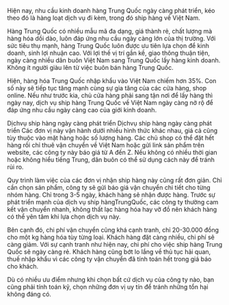 Hiện nay, nhu cầu kinh doanh hàng Trung Quốc ngày càng phát triển, kéo theo đó là hàng loạt dịch vụ đi kèm, trong đó ship hàng về Việt Nam.

Hàng Trung Quốc có nhiều mẫu mã đa dạng, giá thành rẻ, chất lượng mà hàng hóa dồi dào, luôn đáp ứng nhu cầu ngày càng lớn của thị trường. Với sức tiêu thụ mạnh, hàng Trung Quốc luôn được ưu tiên lựa chọn để kinh doanh, sinh lợi nhuận cao. Với lợi thế vị trí gần kề, giao thông thuận tiện, ngày càng nhiều dân buôn Việt Nam sang Trung Quốc lấy hàng kinh doanh. Không ít người giàu lên từ việc buôn bán hàng Trung Quốc.

Hiện, hàng hóa Trung Quốc nhập khẩu vào Việt Nam chiếm hơn 35%. Con số này sẽ tiếp tục tăng mạnh cùng sự gia tăng của các cửa hàng, shop online. Nếu như trước kia, chủ cửa hàng phải sang tận nơi để lấy hàng thì ngày nay, dịch vụ ship hàng Trung Quốc về Việt Nam ngày càng nở rộ để đáp ứng nhu cầu ngày càng cao của giới kinh doanh.

Dịchvụ ship hàng ngày càng phát triển
Dịchvụ ship hàng ngày càng phát triển
Các đơn vị này vận hành dưới nhiều hình thức khác nhau, giá cả cũng tùy thuộc vào mặt hàng hoặc số lượng hàng. Các chủ shop có thể đặt hết hàng rồi chỉ thuê vận chuyển về Việt Nam hoặc gửi link sản phẩm trên website, các công ty này báo giá từ A đến Z. Nếu không có nhiều thời gian hoặc không hiểu tiếng Trung, dân buôn có thể sử dụng cách này để tránh rủi ro.

Quy trình làm việc của các đơn vị nhận ship hàng này cũng rất đơn giản. Chỉ cần chọn sản phẩm, công ty sẽ gửi báo giá vận chuyển chi tiết cho từng nhóm hàng. Chỉ trong 3-5 ngày, khách hàng sẽ nhận được hàng. Trước sự phát triển mạnh của dịch vụ ship hàngTrungQuốc, các công ty thường cam kết vận chuyển nhanh, không thất lạc hàng hóa hay vỡ đồ nên khách hàng có thể yên tâm khi lựa chọn dịch vụ này.

Bên cạnh đó, chi phí vận chuyển cũng khá cạnh tranh, chỉ 20-30.000 đồng cho một kg hàng hóa tùy từng loại. Khách hàng đặt càng nhiều, chi phí sẽ càng giảm. Với sự cạnh tranh như hiện nay, chi phí cho việc ship hàng Trung Quốc sẽ ngày càng rẻ. Khách hàng cũng bớt lo lắng về thủ tục hải quan, thuế nhập khẩu vì các công ty vận chuyển đã tính toán hết trong giá báo cho khách.

Dù có nhiều ưu điểm nhưng khi chọn bất cứ dịch vụ của công ty nào, bạn cũng phải tính toán kỹ, chọn những đơn vị uy tín để tránh những tổn hại không đáng có.
